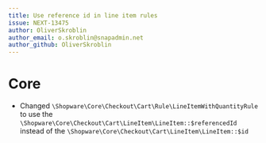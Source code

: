 ```yaml
---
title: Use reference id in line item rules
issue: NEXT-13475
author: OliverSkroblin
author_email: o.skroblin@snapadmin.net 
author_github: OliverSkroblin
---
```

# Core
* Changed `\Shopware\Core\Checkout\Cart\Rule\LineItemWithQuantityRule` to use the `\Shopware\Core\Checkout\Cart\LineItem\LineItem::$referencedId` instead of the `\Shopware\Core\Checkout\Cart\LineItem\LineItem::$id`
